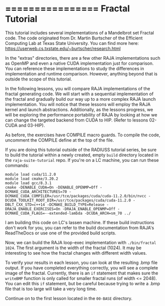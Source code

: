 ================
Fractal Tutorial
================

This tutorial includes several implementations of a Mandelbrot set Fractal code.
The code originated from Dr. Martin Burtscher of the Efficient Computing Lab at
Texas State University. You can find more here: https://userweb.cs.txstate.edu/~burtscher/research.html

In the "extras" directories, there are a few other RAJA implementations such
as OpenMP and even a native CUDA implementation just for comparison. You can reference
these implementations to study the differences in implementation and runtime comparison.
However, anything beyond that is outside the scope of this tutorial.

In the following lessons, you will compare RAJA implementations of the fractal generating code. 
We will start with a sequential implementation of the fractal and gradually build our
way up to a more complex RAJA launch implementation.
You will notice that these lessons will employ the RAJA kernel and launch abstractions.
Additionally, as the lessons progress, we will be exploring the performance portability
of RAJA by looking at how we can change the targeted backend from CUDA to HIP.
(Refer to lessons 02-CUDA and 03-HIP).

As before, the exercises have COMPILE macro guards. To compile the code, uncomment the 
COMPILE define at the top of the file. 

If you are doing this tutorial outside of the RADIUSS tutorial series, be sure to build
the tutorial within a newly created, empty `build` directory located
in the `raja-suite-tutorial` repo. If you're on a LC machine, you can run these commands:
```
module load cuda/11.2.0
module load cmake/3.20.2
module load gcc/8.3.1
cmake -DENABLE_CUDA=On -DENABLE_OPENMP=Off -DCMAKE_CUDA_ARCHITECTURES=70 -DCMAKE_CUDA_COMPILER=/usr/tce/packages/cuda/cuda-11.2.0/bin/nvcc -DCUDA_TOOLKIT_ROOT_DIR=/usr/tce/packages/cuda/cuda-11.2.0 -DBLT_CXX_STD=c++14 -DCMAKE_BUILD_TYPE=Release -DRAJA_ENABLE_EXERCISES=On -DRAJA_ENABLE_OPENMP=Off -DCMAKE_CUDA_FLAGS=--extended-lambda -DCUDA_ARCH=sm_70 ../
```

I am building this code on LC's lassen machine. If these build instructions don't work for you, you can refer to the build documentation from RAJA's ReadTheDocs or use one of the provided build scripts.

Now, we can build the RAJA loop-exec implementation with `./bin/fractal 1024`. The 
first argument is the width of the fractal (1024). It may be interesting to see how 
the fractal changes with different width values.

To verify your results in each lesson, you can look at the resulting .bmp file output. If you
have completed everything correctly, you will see a complete image of the fractal.
Currently, there is an `if` statement that makes sure the `writeBMP` function
is only called for smaller fractal runs (of width <= 2048). You can edit this `if` statement, but be careful because trying
to write a .bmp file that is too large will take a very long time.

Continue on to the first lesson located in the `00-BASE` directory.

